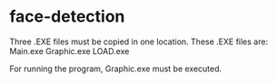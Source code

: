 # face-detection

Three .EXE files must be copied in one location.
These .EXE files are:
Main.exe
Graphic.exe
LOAD.exe

For running the program, Graphic.exe must be executed.
